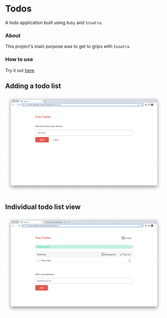 # Todos

A todo application built using `Ruby` and `Sinatra`.

### About

This project's main purpose was to get to grips with `Sinatra`.

### How to use

Try it out [here](https://todo-application-sinatra.herokuapp.com/lists).

## Adding a todo list

![](public/images/adding-todo-list.png)

## Individual todo list view

![](public/images/individual-list-view.png)
